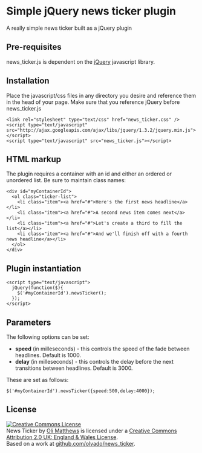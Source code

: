 Simple jQuery news ticker plugin
================================

A really simple news ticker built as a jQuery plugin

Pre-requisites
------------
news_ticker.js is dependent on the [jQuery](http://www.jquery.com) javascript library.

Installation
------------
Place the javascript/css files in any directory you desire and reference them in the head of your page. Make sure that you reference jQuery before news_ticker.js

    <link rel="stylesheet" type="text/css" href="news_ticker.css" />
    <script type="text/javascript" src="http://ajax.googleapis.com/ajax/libs/jquery/1.3.2/jquery.min.js"></script>
    <script type="text/javascript" src="news_ticker.js"></script>


HTML markup
-----------
The plugin requires a container with an id and either an ordered or unordered list. Be sure to maintain class names:

    <div id="myContainerId">
      <ol class="ticker-list">
        <li class="item"><a href="#">Here's the first news headline</a></li>
        <li class="item"><a href="#">A second news item comes next</a></li>
        <li class="item"><a href="#">Let's create a third to fill the list</a></li>
        <li class="item"><a href="#">And we'll finish off with a fourth news headline</a></li>
      </ol>
    </div>


Plugin instantiation
--------------------
    <script type="text/javascript">
      jQuery(function($){
        $('#myContainerId').newsTicker();
      });
    </script>

Parameters
----------
The following options can be set:

* **speed** (in milleseconds) - this controls the speed of the fade between headlines. Default is 1000.
* **delay** (in milleseconds) - this controls the delay before the next transitions between headlines. Default is 3000.

These are set as follows:

    $('#myContainerId').newsTicker({speed:500,delay:4000});

License
--------
<a rel="license" href="http://creativecommons.org/licenses/by/2.0/uk/"><img alt="Creative Commons License" style="border-width:0" src="http://i.creativecommons.org/l/by/2.0/uk/80x15.png" /></a><br /><span xmlns:dc="http://purl.org/dc/elements/1.1/" property="dc:title">News Ticker</span> by <a xmlns:cc="http://creativecommons.org/ns#" href="http://olvado.com" property="cc:attributionName" rel="cc:attributionURL">Oli Matthews</a> is licensed under a <a rel="license" href="http://creativecommons.org/licenses/by/2.0/uk/">Creative Commons Attribution 2.0 UK: England &amp; Wales License</a>.<br />Based on a work at <a xmlns:dc="http://purl.org/dc/elements/1.1/" href="http://github.com/olvado/news_ticker" rel="dc:source">github.com/olvado/news_ticker</a>.

